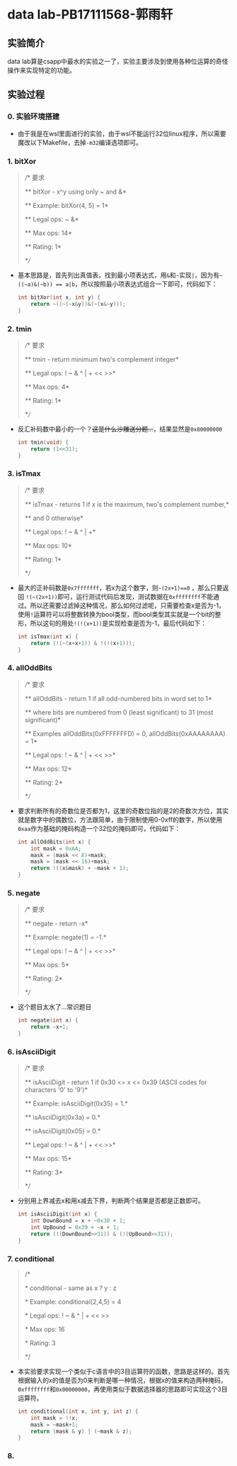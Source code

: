 # data lab-PB17111568-郭雨轩

## 实验简介

data lab算是csapp中最水的实验之一了，实验主要涉及到使用各种位运算的奇怪操作来实现特定的功能。

## 实验过程

### 0. 实验环境搭建

-   由于我是在wsl里面进行的实验，由于wsl不能运行32位linux程序，所以需要魔改以下Makefile，去掉`-m32`编译选项即可。

### 1. bitXor

>   */** 要求
>
>    ** bitXor - x^y using only ~ and &* 
>
>    **   Example: bitXor(4, 5) = 1*
>
>    **   Legal ops: ~ &*
>
>    **   Max ops: 14*
>
>    **   Rating: 1*
>
>    **/*

-   基本思路是，首先列出真值表，找到最小项表达式，用`&`和`~`实现`|`，因为有`~((~a)&(~b)) == a|b`，所以按照最小项表达式组合一下即可，代码如下：

    ``` c
    int bitXor(int x, int y) {
    	return ~((~(~x&y))&(~(x&~y)));
    }
    ```

### 2. tmin

>   */** 要求
>
>    ** tmin - return minimum two's complement integer* 
>
>    **   Legal ops: ! ~ & ^ | + << >>*
>
>    **   Max ops: 4*
>
>    **   Rating: 1*
>
>    **/*

-   反汇补码数中最小的一个？~~这是什么沙雕送分题…~~，结果显然是`0x80000000`

    ``` c
    int tmin(void) {
    	return (1<<31);
    }
    ```

### 3. isTmax

>   */** 要求
>
>    ** isTmax - returns 1 if x is the maximum, two's complement number,*
>
>    **     and 0 otherwise* 
>
>    **   Legal ops: ! ~ & ^ | +*
>
>    **   Max ops: 10*
>
>    **   Rating: 1*
>
>    **/*

-   最大的正补码数是`0x7fffffff`，若x为这个数字，则`~(2x+1)==0` ，那么只要返回 `!(~(2x+1))`即可，运行测试代码后发现，测试数据在`0xffffffff`不能通过。所以还需要过滤掉这种情况，那么如何过滤呢，只需要检查x是否为-1，使用`!`运算符可以将整数转换为bool类型，而bool类型其实就是一个bit的整形，所以这句的用处`!(!(x+1))`是实现检查是否为-1，最后代码如下：

    ``` c
    int isTmax(int x) {
        return (!(~(x+x+1)) & !(!(x+1)));
    }
    ```

### 4. allOddBits

>   */** 要求
>
>    ** allOddBits - return 1 if all odd-numbered bits in word set to 1*
>
>    **   where bits are numbered from 0 (least significant) to 31 (most significant)*
>
>    **   Examples allOddBits(0xFFFFFFFD) = 0, allOddBits(0xAAAAAAAA) = 1*
>
>    **   Legal ops: ! ~ & ^ | + << >>*
>
>    **   Max ops: 12*
>
>    **   Rating: 2*
>
>    **/*

-   要求判断所有的奇数位是否都为1，这里的奇数位指的是2的奇数次方位，其实就是数字中的偶数位，方法跟简单，由于限制使用0-0xff的数字，所以使用`0xaa`作为基础的掩码构造一个32位的掩码即可，代码如下：

    ``` c
    int allOddBits(int x) {
        int mask = 0xAA;
        mask = (mask << 8)+mask;
        mask = (mask << 16)+mask;
        return !((x&mask) + ~mask + 1);
    }
    ```

### 5. negate

>   */** 要求
>
>    ** negate - return -x* 
>
>    **   Example: negate(1) = -1.*
>
>    **   Legal ops: ! ~ & ^ | + << >>*
>
>    **   Max ops: 5*
>
>    **   Rating: 2*
>
>    **/*

-   这个题目太水了…常识题目

    ``` c
    int negate(int x) {
        return ~x+1;
    }
    ```

### 6. isAsciiDigit

>   */** 要求
>
>    ** isAsciiDigit - return 1 if 0x30 <= x <= 0x39 (ASCII codes for characters '0' to '9')*
>
>    **   Example: isAsciiDigit(0x35) = 1.*
>
>    **            isAsciiDigit(0x3a) = 0.*
>
>    **            isAsciiDigit(0x05) = 0.*
>
>    **   Legal ops: ! ~ & ^ | + << >>*
>
>    **   Max ops: 15*
>
>    **   Rating: 3*
>
>    **/*

-   分别用上界减去x和用x减去下界，判断两个结果是否都是正数即可。

    ``` c
    int isAsciiDigit(int x) {
      	int DownBound = x + ~0x30 + 1;
      	int UpBound = 0x39 + ~x + 1;
      	return (!(DownBound>>31)) & (!(UpBound>>31));
    }
    ```


### 7. conditional

>/* 
>
> \* conditional - same as x ? y : z 
>
> \*   Example: conditional(2,4,5) = 4
>
> \*   Legal ops: ! ~ & ^ | + << >>
>
> \*   Max ops: 16
>
> \*   Rating: 3
>
> */

- 本实验要求实现一个类似于c语言中的3目运算符的函数，思路是这样的。首先根据输入的x的值是否为0来判断是哪一种情况，根据x的值来构造两种掩码，`0xffffffff`和`0x00000000`，再使用类似于数据选择器的思路即可实现这个3目运算符。

  ``` c
  int conditional(int x, int y, int z) {
      int mask = !!x;
      mask = ~mask+1;
      return (mask & y) | (~mask & z);
  }
  ```

### 8. 